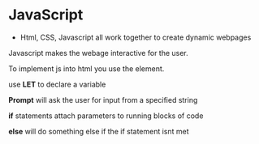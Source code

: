 # JavaScript

* Html, CSS, Javascript all work together to create dynamic webpages

Javascript makes the webage interactive for the user. 

To implement js into html you use the <scriptL> element.

use **LET** to declare a variable

**Prompt** will ask the user for input from a specified string

**if** statements attach parameters to running blocks of code

**else** will do something else if the if statement isnt met

